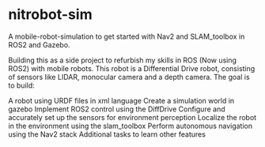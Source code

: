 # nitrobot-sim
A mobile-robot-simulation to get started with Nav2 and SLAM_toolbox in ROS2 and Gazebo.

Building this as a side project to refurbish my skills in ROS (Now using ROS2) with mobile robots. This robot is a Differential Drive robot, consisting of sensors like LIDAR, monocular camera and a depth camera.
The goal is to build:

A robot using URDF files in xml language
Create a simulation world in gazebo
Implement ROS2 control using the DiffDrive
Configure and accurately set up the sensors for environment perception
Localize the robot in the environment using the slam_toolbox
Perform autonomous navigation using the Nav2 stack
Additional tasks to learn other features
